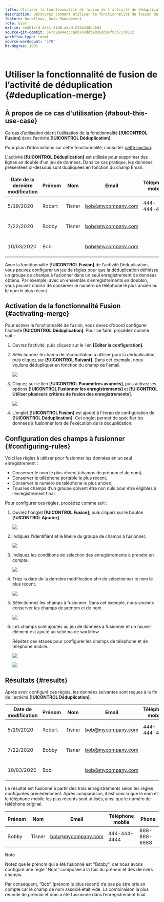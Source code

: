 ```yaml
---
title: Utiliser la fonctionnalité de fusion de l’activité de déduplication
description: Découvrez comment utiliser la fonctionnalité de fusion de l’activité de déduplication.
feature: Workflows, Data Management
role: User
exl-id: ee201cfd-a351-41d8-a5ad-2f2e538dc643
source-git-commit: 567c2e84433caab708ddb9026dda6f9cb717d032
workflow-type: tm+mt
source-wordcount: '570'
ht-degree: 100%

---
```


# Utiliser la fonctionnalité de fusion de l’activité de déduplication {#deduplication-merge}



## À propos de ce cas d&#39;utilisation {#about-this-use-case}

Ce cas d’utilisation décrit l’utilisation de la fonctionnalité **[!UICONTROL Fusion]** dans l’activité **[!UICONTROL Déduplication]**.

Pour plus d’informations sur cette fonctionnalité, consultez [cette section](deduplication.md#merging-fields-into-single-record).

L&#39;activité **[!UICONTROL Déduplication]** est utilisée pour supprimer des lignes en double d&#39;un jeu de données. Dans ce cas pratique, les données présentées ci-dessous sont dupliquées en fonction du champ Email.

| Date de la dernière modification | Prénom | Nom | Email | Téléphone mobile | Phone |
|-----|------------|-----------|-------|--------------|------|
| 5/19/2020 | Robert | Tisner | bob@mycompany.com | 444-444-444 | 777-777-7777 |
| 7/22/2020 | Bobby | Tisner | bob@mycompany.com | | 777-777-7777 |
| 10/03/2020 | Bob |  | bob@mycompany.com | | 888-888-8888 |

Avec la fonctionnalité **[!UICONTROL Fusion]** de l&#39;activité Déduplication, vous pouvez configurer un jeu de règles pour que la déduplication définisse un groupe de champs à fusionner dans un seul enregistrement de données obtenu. Par exemple, avec un ensemble d’enregistrements en doublon, vous pouvez choisir de conserver le numéro de téléphone le plus ancien ou le nom le plus récent.

## Activation de la fonctionnalité Fusion {#activating-merge}


Pour activer la fonctionnalité de fusion, vous devez d&#39;abord configurer l&#39;activité **[!UICONTROL Déduplication]**. Pour ce faire, procédez comme suit :

1. Ouvrez l’activité, puis cliquez sur le lien **[Editer la configuration]**.

1. Sélectionnez le champ de réconciliation à utiliser pour la déduplication, puis cliquez sur **[!UICONTROL Suivant]**. Dans cet exemple, nous voulons dédupliquer en fonction du champ de l&#39;email.

   ![](assets/uc_merge_edit.png)

1. Cliquez sur le lien **[!UICONTROL Paramètres avancés]**, puis activez les options **[!UICONTROL Fusionner les enregistrements]** et **[!UICONTROL Utiliser plusieurs critères de fusion des enregistrements]**.

   ![](assets/uc_merge_advanced_parameters.png)

1. L&#39;onglet **[!UICONTROL Fusion]** est ajouté à l&#39;écran de configuration de **[!UICONTROL Déduplication]**. Cet onglet permet de spécifier les données à fusionner lors de l&#39;exécution de la déduplication.

## Configuration des champs à fusionner {#configuring-rules}

Voici les règles à utiliser pour fusionner les données en un seul enregistrement :

* Conserver le nom le plus récent (champs de prénom et de nom),
* Conserver le téléphone portable le plus récent,
* Conserver le numéro de téléphone le plus ancien,
* Tous les champs d’un groupe doivent être non nuls pour être éligibles à l’enregistrement final.

Pour configurer ces règles, procédez comme suit :

1. Ouvrez l&#39;onglet **[!UICONTROL Fusion]**, puis cliquez sur le bouton **[!UICONTROL Ajouter]**.

   ![](assets/uc_merge_add.png)

1. Indiquez l&#39;identifiant et le libellé du groupe de champs à fusionner.

   ![](assets/uc_merge_identifier.png)

1. Indiquez les conditions de sélection des enregistrements à prendre en compte.

   ![](assets/uc_merge_filter.png)

1. Triez la date de la dernière modification afin de sélectionner le nom le plus récent.

   ![](assets/uc_merge_sort.png)

1. Sélectionnez les champs à fusionner. Dans cet exemple, nous voulons conserver les champs de prénom et de nom.

   ![](assets/uc_merge_keep.png)

1. Les champs sont ajoutés au jeu de données à fusionner et un nouvel élément est ajouté au schéma de workflow.

   Répétez ces étapes pour configurer les champs de téléphone et de téléphone mobile.

   ![](assets/dedup8.png)

   ![](assets/dedup9.png)

## Résultats {#results}

Après avoir configuré ces règles, les données suivantes sont reçues à la fin de l&#39;activité **[!UICONTROL Déduplication]**.

| Date de modification | Prénom | Nom | Email | Téléphone mobile | Phone |
|-----|------------|-----------|-------|--------------|------|
| 5/19/2020 | Robert | Tisner | bob@mycompany.com | 444-444-444 | 777-777-7777 |
| 7/22/2020 | Bobby | Tisner | bob@mycompany.com | | 777-777-7777 |
| 10/03/2020 | Bob |  | bob@mycompany.com | | 888-888-8888 |

Le résultat est fusionné à partir des trois enregistrements selon les règles configurées précédemment. Après comparaison, il est conclu que le nom et le téléphone mobile les plus récents sont utilisés, ainsi que le numéro de téléphone original.

| Prénom | Nom | Email | Téléphone mobile | Phone |
|------------|-----------|-------|--------------|------|
| Bobby | Tisner | bob@mycompany.com | 444-444-4444 | 888-888-8888 |

>[!NOTE]
>
> Notez que le prénom qui a été fusionné est &quot;Bobby&quot;, car nous avons configuré une règle &quot;Nom&quot; composée à la fois du prénom et des derniers champs.
>
>Par conséquent, &quot;Bob&quot; (prénom le plus récent) n’a pas pu être pris en compte car le champ de nom associé était vide. La combinaison la plus récente de prénom et nom a été fusionnée dans l’enregistrement final.
